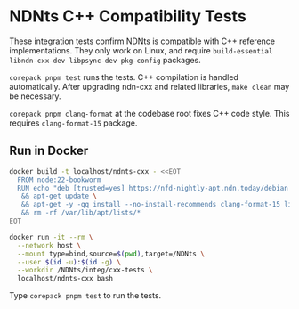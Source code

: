 # NDNts C++ Compatibility Tests

These integration tests confirm NDNts is compatible with C++ reference implementations.
They only work on Linux, and require `build-essential libndn-cxx-dev libpsync-dev pkg-config` packages.

`corepack pnpm test` runs the tests.
C++ compilation is handled automatically.
After upgrading ndn-cxx and related libraries, `make clean` may be necessary.

`corepack pnpm clang-format` at the codebase root fixes C++ code style.
This requires `clang-format-15` package.

## Run in Docker

```bash
docker build -t localhost/ndnts-cxx - <<EOT
  FROM node:22-bookworm
  RUN echo "deb [trusted=yes] https://nfd-nightly-apt.ndn.today/debian bookworm main" > /etc/apt/sources.list.d/nfd-nightly.list \
   && apt-get update \
   && apt-get -y -qq install --no-install-recommends clang-format-15 libndn-cxx-dev libpsync-dev ndnsec pkg-config \
   && rm -rf /var/lib/apt/lists/*
EOT

docker run -it --rm \
  --network host \
  --mount type=bind,source=$(pwd),target=/NDNts \
  --user $(id -u):$(id -g) \
  --workdir /NDNts/integ/cxx-tests \
  localhost/ndnts-cxx bash
```

Type `corepack pnpm test` to run the tests.
